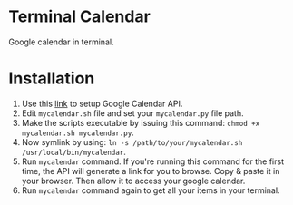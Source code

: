 # Terminal Calendar
Google calendar in terminal.

# Installation
1. Use this <a target="_blank" href='https://developers.google.com/google-apps/calendar/quickstart/php#prerequisites'>link</a> to setup Google Calendar API.
2. Edit `mycalendar.sh` file and set your `mycalendar.py` file path.
3. Make the scripts executable by issuing this command: `chmod +x mycalendar.sh mycalendar.py`.
4. Now symlink by using: `ln -s /path/to/your/mycalendar.sh /usr/local/bin/mycalendar`.
5. Run `mycalendar` command. If you're running this command for the first time, the API will generate a link for you to browse. Copy & paste it in your browser. Then allow it to access your google calendar.
6. Run `mycalendar` command again to get all your items in your terminal.

